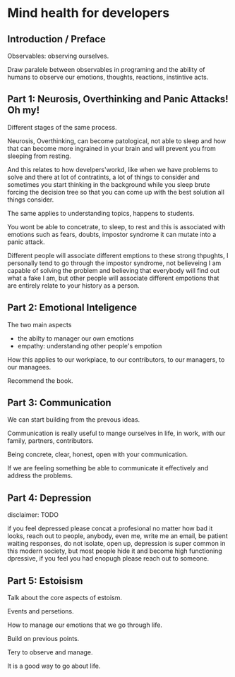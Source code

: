 # Mind health for developers

## Introduction / Preface

Observables: observing ourselves.

Draw paralele between observables in programing
and the ability of humans to observe our emotions, thoughts,
reactions, instintive acts.

## Part 1: Neurosis, Overthinking and Panic Attacks! Oh my!

Different stages of the same process.

Neurosis, Overthinking, can become patological,
not able to sleep and how that can become more ingrained in your brain
and will prevent you from sleeping from resting.

And this relates to how develpers'workd, like when we have problems to
solve and there at lot of contratints, a lot of things to consider and sometimes
you start thinking in the background while you sleep brute forcing the decision
tree so that you can come up with the best solution all things consider.

The same applies to understanding topics, happens to students.

You wont be able to concetrate, to sleep, to rest and this
is associated with emotions such as fears, doubts, impostor syndrome
it can mutate into a panic attack.

Different people will associate different emptions to these strong thpughts,
I personally tend to go through the impostor syndrome, not believeing I am
capable of solving the problem and believing that everybody will find out what a
fake I am, but other people will associate different empotions that are entirely
relate to your history as a person.

## Part 2: Emotional Inteligence

The two main aspects

- the abilty to manager our own emotions
- empathy: understanding other people's empotion

How this applies to our workplace, to our contributors, to our managers,
to our managees.

Recommend the book.

## Part 3: Communication

We can start building from the prevous ideas.

Communication is really useful to mange ourselves in life,
in work, with our family, partners, contributors.

Being concrete, clear, honest, open with your communication.

If we are feeling something be able to communicate it effectively
and address the problems.

## Part 4: Depression

disclaimer: TODO

if you feel depressed please concat a profesional no matter how
bad it looks, reach out to people, anybody, even me, write me an email,
be patient waiting responses, do not isolate, open up, depression
is super common in this modern society, but most people hide it and become
high functioning dpressive, if you feel you had enopugh please reach out to someone.

## Part 5: Estoisism

Talk about the core aspects of estoism.

Events and persetions.

How to manage our emotions that we go through life.

Build on previous points.

Tery to observe and manage.

It is a good way to go about life.
